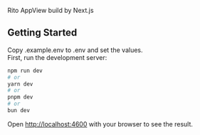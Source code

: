 Rito AppView build by Next.js

## Getting Started
Copy .example.env to .env and set the values.<br />
First, run the development server:

```bash
npm run dev
# or
yarn dev
# or
pnpm dev
# or
bun dev
```

Open [http://localhost:4600](http://localhost:4600) with your browser to see the result.
